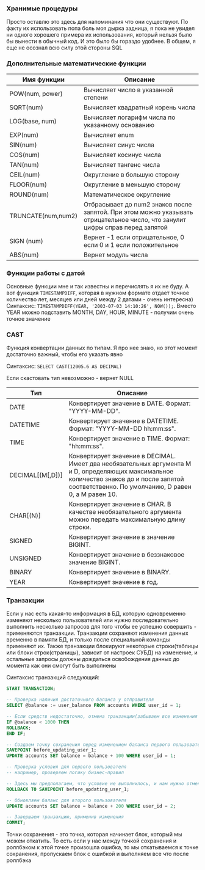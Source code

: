 ### Хранимые процедуры
Просто оставлю это здесь для напоминания что они существуют. По факту их использовать попа боль моя дырка задница, я пока не увидел ни одного хорошего примера их использования, который нельзя было бы вынести в обычный код. И это было бы гораздо удобнее. В общем, я еще не осознал всю силу этой стороны SQL

### Дополнительные математические функции

| Имя функции        | Описание                                                                                                                      |
|--------------------|-------------------------------------------------------------------------------------------------------------------------------|
| POW(num, power)    | Вычисляет число в указанной степени                                                                                           |
| SQRT(num)          | Вычисляет квадратный корень числа                                                                                             |
| LOG(base, num)     | Вычисляет логарифм числа по указанному основанию                                                                              |
| EXP(num)           | Вычисляет enum                                                                                                                |
| SIN(num)           | Вычисляет синус числа                                                                                                         |
| COS(num)           | Вычисляет косинус числа                                                                                                       |
| TAN(num)           | Вычисляет тангенс числа                                                                                                       |
| CEIL(num)          | Округление в большую сторону                                                                                                  |
| FLOOR(num)         | Округление в меньшую сторону                                                                                                  |
| ROUND(num)         | Математическое округление                                                                                                     |
| TRUNCATE(num,num2) | Отбрасывает до num2 знаков после запятой. При этом можно указывать отрицательное число, что занулит цифры справ перед запятой |
| SIGN (num)         | Вернет -1 если отрицательное, 0 если 0 и 1 если положительное                                                                 |
| ABS(num)           | Вернет модуль числа                                                                                                           |


### Функции работы с датой

Основные функции мне и так известны и перечислять я их не буду. А вот функция `TIMESTAMPDIFF`, которая в нужном формате отдает точное количество лет, месяцев или дней между 2 датами - очень интересна)
Синтаксис: `TIMESTAMPDIFF(YEAR, '2003-07-03 14:10:26', NOW());`. Вместо YEAR можно подставить MONTH, DAY, HOUR, MINUTE - получим очень точное значение

### CAST

Функция конвертации данных по типам. Я про нее знаю, но этот момент достаточно важный, чтобы его указать явно

Синтаксис: `SELECT CAST(12005.6 AS DECIMAL)`

Если скастовать тип невозможно - вернет NULL

| Тип              | Описание                                                                                                                                                                                         |
|------------------|--------------------------------------------------------------------------------------------------------------------------------------------------------------------------------------------------|
| DATE             | Конвертирует значение в DATE. Формат: "YYYY-MM-DD".                                                                                                                                              |
| DATETIME         | Конвертирует значение в DATETIME. Формат: "YYYY-MM-DD hh:mm:ss".                                                                                                                                 |
| TIME             | Конвертирует значение в TIME. Формат: "hh:mm:ss".                                                                                                                                                |
| DECIMAL[(M[,D])] | Конвертирует значение в DECIMAL. Имеет два необязательных аргумента M и D, определяющих максимальное количество знаков до и после запятой соответственно. По умолчанию, D равен 0, а M равен 10. |
| CHAR[(N)]        | Конвертирует значение в CHAR. В качестве необязательного аргумента можно передать максимальную длину строки.                                                                                     |
| SIGNED           | Конвертирует значение в значение BIGINT.                                                                                                                                                         |
| UNSIGNED         | Конвертирует значение в беззнаковое значение BIGINT.                                                                                                                                             |
| BINARY           | Конвертирует значение в BINARY.                                                                                                                                                                  |
| YEAR             | Конвертирует значение в год.                                                                                                                                                                     |

### Транзакции
Если у нас есть какая-то информация в БД, которую одновременно изменяют несколько пользователей или нужно последовательно выполнить несколько запросов для того чтобы ее успешно совершить - применяются транзакции. Транзакции сохраняют изменения данных временно в памяти БД, и только после специальной команды применяют их. Также транзакции блокируют некоторые строки(таблицы или блоки строк(страницы), зависит от настроек СУБД) на изменение, и остальные запросы должны дождаться освобождения данных до момента как они смогут быть выполнены

Синтаксис транзакций следующий:
```sql
START TRANSACTION;

-- Проверка наличия достаточного баланса у отправителя
SELECT @balance := user_balance FROM accounts WHERE user_id = 1;

-- Если средств недостаточно, отмена транзакции(забываем все изменения как будто никакого кода не выполняли)
IF @balance < 1000 THEN
ROLLBACK;
END IF;

-- Создаем точку сохранения перед изменением баланса первого пользователя
SAVEPOINT before_updating_user_1;
UPDATE accounts SET balance = balance + 100 WHERE user_id = 1;

-- Проверка условия для первого пользователя
-- например, проверяем логику бизнес-правил

-- Здесь мы предполагаем, что условие не выполнилось, и нам нужно отменить изменение баланса
ROLLBACK TO SAVEPOINT before_updating_user_1;

-- Обновляем баланс для второго пользователя
UPDATE accounts SET balance = balance + 200 WHERE user_id = 2;

-- Завершаем транзакцию, применив изменения
COMMIT;

```

Точки сохранения - это точка, которая начинает блок, который мы можем откатить. То есть если у нас между точкой сохранения и роллбэком к этой точке произошла ошибка, то мы откатываемся к точке сохранения, пропускаем блок с ошибкой и выполняем все что после роллбэка